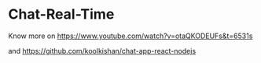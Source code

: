 # Chat-Real-Time
Know more on https://www.youtube.com/watch?v=otaQKODEUFs&t=6531s

and https://github.com/koolkishan/chat-app-react-nodejs
